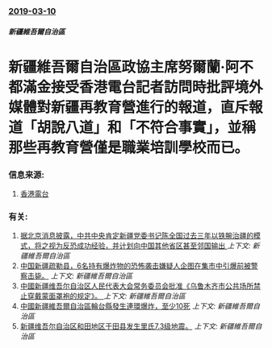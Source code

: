 ### [2019-03-10](/news/2019/03/10/index.md)

##### 新疆維吾爾自治區
# 新疆維吾爾自治區政協主席努爾蘭·阿不都滿金接受香港電台記者訪問時批評境外媒體對新疆再教育營進行的報道，直斥報道「胡說八道」和「不符合事實」，並稱那些再教育營僅是職業培訓學校而已。 




### 信息来源:

1. [香港電台](https://news.rthk.hk/rthk/ch/component/k2/1446938-20190310.htm)

### 有关:

1. [据北京消息披露，中共中央肯定新疆党委书记陈全国过去三年以铁腕治疆的模式，将之视为反恐成功经验，并计划向中国其他省区甚至邻国输出 ](/news/2019/02/28/据北京消息披露-中共中央肯定新疆党委书记陈全国过去三年以铁腕治疆的模式-将之视为反恐成功经验-并计划向中国其他省区甚至邻.md) _上下文: 新疆維吾爾自治區_
2. [ 中国新疆疏勒县，6名持有爆炸物的恐怖袭击嫌疑人企图在集市中引爆前被警察击毙。](/news/2015/01/12/中国新疆疏勒县-6名持有爆炸物的恐怖袭击嫌疑人企图在集市中引爆前被警察击毙.md) _上下文: 新疆維吾爾自治區_
3. [ 中國新疆维吾尔自治区人民代表大会常务委员会批准《乌鲁木齐市公共场所禁止穿戴蒙面罩袍的规定》。 ](/news/2015/01/10/中國新疆维吾尔自治区人民代表大会常务委员会批准-乌鲁木齐市公共场所禁止穿戴蒙面罩袍的规定.md) _上下文: 新疆維吾爾自治區_
4. [ 中國新疆維吾爾自治區輪台縣發生連環爆炸，至少10死](/news/2014/09/1/中國新疆維吾爾自治區輪台縣發生連環爆炸-至少10死.md) _上下文: 新疆維吾爾自治區_
5. [新疆维吾尔自治区和田地区于田县发生里氏7.3级地震。](/news/2014/02/12/新疆维吾尔自治区和田地区于田县发生里氏73级地震.md) _上下文: 新疆維吾爾自治區_
